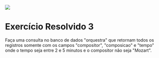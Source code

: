![](https://i.imgur.com/xG74tOh.png)

# Exercício Resolvido 3

Faça uma consulta no banco de dados "orquestra" que retornam todos os registros somente com os campos "compositor", "composicao" e "tempo" onde o tempo seja entre 2 e 5 minutos e o compositor não seja "Mozart".
